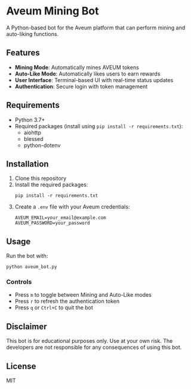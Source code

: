 # Aveum Mining Bot

A Python-based bot for the Aveum platform that can perform mining and auto-liking functions.

## Features

- **Mining Mode**: Automatically mines AVEUM tokens
- **Auto-Like Mode**: Automatically likes users to earn rewards
- **User Interface**: Terminal-based UI with real-time status updates
- **Authentication**: Secure login with token management

## Requirements

- Python 3.7+
- Required packages (install using `pip install -r requirements.txt`):
  - aiohttp
  - blessed
  - python-dotenv

## Installation

1. Clone this repository
2. Install the required packages:
   ```
   pip install -r requirements.txt
   ```
3. Create a `.env` file with your Aveum credentials:
   ```
   AVEUM_EMAIL=your_email@example.com
   AVEUM_PASSWORD=your_password
   ```

## Usage

Run the bot with:

```
python aveum_bot.py
```

### Controls

- Press `m` to toggle between Mining and Auto-Like modes
- Press `r` to refresh the authentication token
- Press `q` or `Ctrl+C` to quit the bot

## Disclaimer

This bot is for educational purposes only. Use at your own risk. The developers are not responsible for any consequences of using this bot.

## License

MIT 
